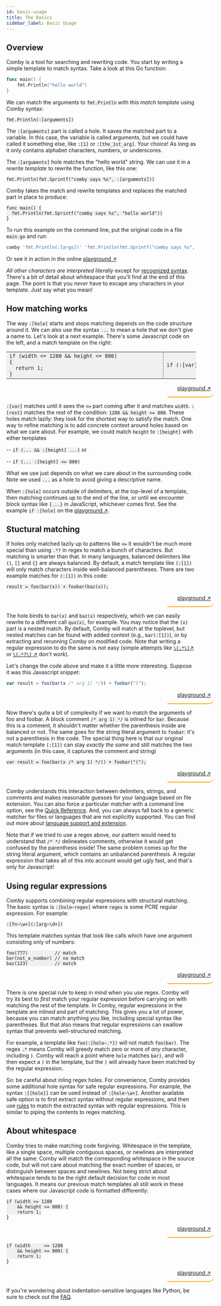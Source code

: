 ```yaml
---
id: basic-usage
title: The Basics
sidebar_label: Basic Usage
---
```


<style>
blockquote {
    // background-color:#00000000;
    border-left: 2px solid #ffa504;
    border-bottom: 2px solid #ffa504;
    border-left: 0px;
//    border-radius: 20px 0px 0px 20px;
    border-radius: 0px 20px 20px 0px;
    text-align: right;
    padding: 0px 10px 0px 0px;
    align: right;
    width: 115px;
    margin-left: 85%;
}
</style>

## Overview

Comby is a tool for searching and rewriting code. You start by writing a simple
template to match syntax. Take a look at this Go function:

```go
func main() {
    fmt.Println("hello world")
}
```

We can match the arguments to `fmt.Println` with this _match template_ using
Comby syntax:

```plaintext
fmt.Println(:[arguments])
```

The `:[arguments]` part is called a hole. It saves the matched part to a
variable. In this case, the variable is called arguments, but we could have
called it something else, like `:[1]` or `:[the_1st_arg]`. Your choice! As long
as it only contains alphabet characters, numbers, or underscores.

The `:[arguments]` hole matches the "hello world" string. We can use it in a
_rewrite template_ to rewrite the function, like this one:

```
fmt.Println(fmt.Sprintf("comby says %s", :[arguments]))
```

Comby takes the match and rewrite templates and replaces the matched part in
place to produce:

```
func main() {
  fmt.Println(fmt.Sprintf("comby says %s", "hello world"))
}
```

To run this example on the command line, put the original code in a file `main.go` and run:

```bash
comby 'fmt.Println(:[args])' 'fmt.Println(fmt.Sprintf("comby says %s", :[args]))' .go
```

Or see it in action in the online [playground ↗](https://bit.ly/2XpttJG)


*All other characters are interpreted literally* except for [recognized syntax](syntax-reference).
There's a bit of detail about whitespace that you'll
find at the end of this page. The point is that you *never* have to escape any
characters in your template. Just say what you mean!

## How matching works

The way `:[hole]` starts and stops matching depends on the code structure around
it. We can also use the syntax `...` to mean a hole that we don't give a name
to. Let's look at a next example. There's some Javascript code on the left, and
a match template on the right:

<style>
table thead {
 visibility: collapse;
}
table td {
  width: 25em;
  min-width: 25em;
  max-width: 25em;
  border: none;
}
table tr:nth-child(2n) {
  background-color: transparent;
}
table td:nth-child(2n) {
  border: 2px dotted gray;
  border-top: none;
  border-bottom:none;
}
code {
  background-color: #f0f0f0;
}
table tr {
  background-color: #f0f0f0;
}
</style>

|                                                                                   |                                     |
|-----------------------------------------------------------------------------------|-------------------------------------|
| <code class="hljs">if (width <= 1280 && height <= 800) {<br/>&nbsp;    return 1; <br/>}</code> | <code>if (:[var] <= :[rest])</code> |

> [playground ↗](https://bit.ly/2Xiw1cf)

`:[var]` matches until it sees the `<=` part coming after it and matches
`width`. `:[rest]` matches the rest of the condition: `1280 && height <= 800`.
These holes match lazily: they look for the shortest way to satisfy the match.
One way to refine matching is to add concrete context around holes based on what
we care about. For example, we could match `height` to `:[height]` with either templates

-- `if (... && :[height] ...)` or

-- `if (... :[height] <= 800)`

What we use just depends on what we care about in the surrounding code. Note we
used `...` as a hole to avoid giving a descriptive name.

When `:[hole]` occurs outside of delimiters, at the top-level of a template,
then matching continues up to the end of the line, or until we encounter block
syntax like `{...}` in JavaScript, whichever comes first. See the example
`if :[hole]` on the [playground ↗](https://bit.ly/31xX5Wg).

## Stuctural matching

If holes only matched lazily up to patterns like `<=` it wouldn't be much more
special than using `.*?` in regex to match a bunch of characters. But matching
is smarter than that. In many languages, balanced delimiters like `()`, `[]` and
`{}` are always balanced. By default, a match template like `(:[1])` will only
match characters inside well-balanced parentheses. There are two example matches
for `(:[1])` in this code:

```plaintext
result = foo(bar(x)) + foobar(baz(x));
```

> [playground ↗](https://bit.ly/2ZwvV1F)

The hole binds to `bar(x)` and `baz(x)` respectively, which we can easily
rewrite to a different call `qux(x)`, for example. You may notice that the `(x)`
part is a nested match. By default, Comby will match at the toplevel, but nested
matches can be found with added context (e.g., `bar(:[1])`), or by extracting
and rerunning Comby on modified code. Note that writing a regular expression to
do the same is not easy (simple attempts like [`\(.*\)`↗](https://regexr.com/4fssh)
or [`\(.*?\)` ↗](https://regexr.com/4fssk) don't work).

Let's change the code above and make it a little more interesting. Suppose it
was this Javascript snippet:

```javascript
var result = foo(bar(x /* arg 1) */)) + foobar("(");
```

> [playground ↗](https://bit.ly/2Xm12Mk)

Now there's quite a bit of complexity if we want to match the arguments of foo
and foobar. A block comment `/* arg 1) */` is inlined for `bar`. Because this is a
comment, it shouldn't matter whether the parenthesis inside are balanced or not.
The same goes for the string literal argument to `foobar`: it's not a parenthesis
in the code. The special thing here is that our original match template `(:[1])`
can stay *exactly the same* and still matches the two arguments (in this case, it
captures the comment and string)

```
var result = foo(bar(x /* arg 1) */)) + foobar("(");
```

> [playground ↗](https://bit.ly/2Zy5PYG)

Comby understands this interaction between delimiters, strings, and comments and
makes reasonable guesses for your language based on file extension. You can also
force a particular matcher with a command line option, see the [Quick Reference](cheat-sheet#select-the-language-to-parse).
And, you can always fall back to a generic matcher for files or languages that
are not explicitly supported. You can find out more about [language support and extension](advanced-usage#custom-language-definitions).

Note that if we tried to use a regex above, our pattern would need to understand
that `/* */` delineates comments, otherwise it would get confused by the
parenthesis inside! The same problem comes up for the string literal argument,
which contains an unbalanced parenthesis. A regular expression that takes all of
this into account would get ugly fast, and that's only for Javascript!

## Using regular expressions

Comby supports combining regular expressions with structural matching. The basic
syntax is `:[hole~regex]` where `regex` is some PCRE regular expression.
For example:

```text
:[fn~\w+](:[arg~\d+])
```

This template matches syntax that look like calls which have one argument consisting only of numbers:

```
foo(777)          // match
bar(not_a_number) // no match
baz(123)          // match
```

> [playground ↗](https://bit.ly/2D9pcSq)


There is one special rule to keep in mind when you use regex. Comby will try its
best to _first_ match your regular expression before carrying on with
matching the rest of the template. In Comby, regular expressions in the template
are _inlined_ and part of matching. This gives you a lot of power, because you
can match anything you like, including special syntax like parentheses. But that
also means that regular expressions can swallow syntax that prevents
well-structured matching.

For example, a template like `foo(:[hole~.*])` will not match `foo(bar)`. The
regex `.*` means Comby will greedy match zero or more of _any_ character,
including `)`. Comby will reach a point where `hole` matches `bar)`, and will
then expect a `)` in the template, but the `)` will already have been matched by
the regular expression.

So: be careful about inling regex holes. For convenience, Comby provides some
additional hole syntax for safe regular expressions. For example, the syntax
`:[[hole]]` can be used instead of `:[hole~\w+]`. Another available safe option
is to first extract syntax without regular expressions, and then use
[rules](advanced-usage#submatching-with-regular-expressions) to match the
extracted syntax with regular expressions. This is similar to piping the
contents to regex matching.

## About whitespace

Comby tries to make matching code forgiving. Whitespace in the template, like a
single space, multiple contiguous spaces, or newlines are interpreted all the
same: Comby will match the corresponding whitespace in the source code, but will
not care about matching the exact number of spaces, or distinguish between
spaces and newlines. Not being strict about whitespace tends to be the right
default decision for code in most languages. It means our previous match
templates all still work in these cases where our Javascript code is formatted
differently:

```
if (width <= 1280
    && height <= 800) {
    return 1;
}
```

> [playground ↗](https://bit.ly/2Xh2tMk)

```
if (width     <= 1280
    && height <= 800) {
    return 1;
}
```

> [playground ↗](https://bit.ly/2XaGTZV)

If you're wondering about indentation-sensitive languages like Python, be sure to check out the [FAQ](faq#what-about-indentation-sensitive-languages).
